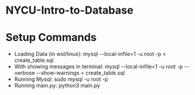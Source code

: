 # NYCU-Intro-to-Database
# Setup Commands
- Loading Data (in wsl/linux): mysql --local-infile=1 -u root -p < create_table.sql
- With showing messages in terminal: mysql --local-infile=1 -u root -p --verbose --show-warnings < create_table.sql
- Running Mysql: sudo mysql -u root -p
- Running main.py: python3 main.py




